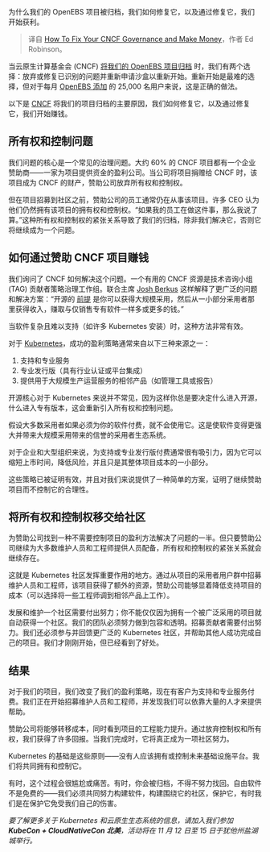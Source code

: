 
<!--
title: 如何修复您的 CNCF 治理并赚钱
cover: https://cdn.thenewstack.io/media/2024/10/de7f87b8-money.jpg
-->

为什么我们的 OpenEBS 项目被归档，我们如何修复它，以及通过修复它，我们开始获利。

> 译自 [How To Fix Your CNCF Governance and Make Money](https://thenewstack.io/how-to-fix-your-cncf-governance-and-make-money/)，作者 Ed Robinson。

当云原生计算基金会 (CNCF) [将我们的 OpenEBS 项目归档](https://thenewstack.io/openebs-lessons-we-learned-from-open-source/) 时，我们有两个选择：放弃或修复已识别的问题并重新申请沙盒以重新开始。重新开始是最难的选择，但对于每月 [OpenEBS 添加](https://thenewstack.io/how-openebs-brings-container-attached-storage-to-kubernetes/) 的 25,000 名用户来说，这是正确的做法。

以下是 [CNCF](https://cncf.io/?utm_content=inline+mention) 将我们的项目归档的主要原因，我们如何修复它，以及通过修复它，我们开始赚钱。

## 所有权和控制问题

我们问题的核心是一个常见的治理问题。大约 60% 的 CNCF 项目都有一个企业赞助商——一家为项目提供资金的盈利公司。当公司将项目捐赠给 CNCF 时，该项目成为 CNCF 的财产，赞助公司放弃所有权和控制权。

但在项目招募到社区之前，赞助公司的员工通常仍在从事该项目。许多 CEO 认为他们仍然拥有该项目的拥有权和控制权。“如果我的员工在做这件事，那么我说了算。”这种所有权和控制权的紧张关系导致了我们的归档，除非我们解决它，否则它将继续成为一个问题。

## 如何通过赞助 CNCF 项目赚钱

我们询问了 CNCF 如何解决这个问题。一个有用的 CNCF 资源是技术咨询小组 (TAG) 贡献者策略治理工作组。联合主席 [Josh Berkus](https://github.com/jberkus) 这样解释了更广泛的问题和解决方案：“开源的 [前提](https://thenewstack.io/20-years-in-open-source-resilience-failure-success/) 是你可以获得大规模采用，然后从一小部分采用者那里获得收入，赚取与仅销售专有软件一样多或更多的钱。”

当软件复杂且难以支持（如许多 Kubernetes 安装）时，这种方法非常有效。

对于 [Kubernetes](https://thenewstack.io/kubernetes/)，成功的盈利策略通常来自以下三种来源之一：

1. 支持和专业服务
2. 专业发行版（具有行业认证或平台集成）
3. 提供用于大规模生产运营服务的相邻产品（如管理工具或报告）

开源核心对于 Kubernetes 来说并不常见，因为这样你总是要决定什么进入开源，什么进入专有版本，这会重新引入所有权和控制问题。

假设大多数采用者如果必须为你的软件付费，就不会使用它。这是使软件变得更强大并带来大规模采用带来的信誉的采用者生态系统。

对于企业和大型组织来说，为支持或专业发行版付费通常很有吸引力，因为它可以缩短上市时间，降低风险，并且只是其整体项目成本的一小部分。

这些策略已被证明有效，并且对我们来说提供了一种简单的方案，证明了继续赞助项目而不控制它的合理性。

## 将所有权和控制权移交给社区

为赞助公司找到一种不需要控制项目的盈利方法解决了问题的一半。但只要赞助公司继续为大多数维护人员和工程师提供人员配备，所有权和控制权的紧张关系就会继续存在。

这就是 Kubernetes 社区发挥重要作用的地方。通过从项目的采用者用户群中招募维护人员和工程师，该项目获得了额外的资源，赞助公司能够显着降低支持项目的成本（可以选择将一些工程师调到相邻产品上工作）。

发展和维护一个社区需要付出努力；你不能仅仅因为拥有一个被广泛采用的项目就自动获得一个社区。我们的团队必须努力做到包容和透明。招募贡献者需要付出努力。我们还必须参与并回馈更广泛的 Kubernetes 社区，并帮助其他人成功完成自己的项目。我们才刚刚开始，但已经看到了好处。

## 结果

对于我们的项目，我们改变了我们的盈利策略，现在有客户为支持和专业服务付费。我们正在开始招募维护人员和工程师，并发现我们可以依靠大量的人才来提供帮助。

赞助公司将能够转移成本，同时看到项目的工程能力提升。通过放弃控制权和所有权，我们获得了许多回报。当我们完成时，它将真正成为一项社区努力。

Kubernetes 的基础是这些原则——没有人应该拥有或控制未来基础设施平台。我们将共同拥有和控制它。

有时，这个过程会很尴尬或痛苦。有时，你会被归档，不得不努力找回。自由软件不是免费的——我们必须共同努力构建软件，构建围绕它的社区，保护它，有时我们是在保护它免受我们自己的伤害。

*要了解更多关于 Kubernetes 和云原生生态系统的信息，请加入我们参加 **KubeCon + CloudNativeCon 北美**，活动将在 11 月 12 日至 15 日于犹他州盐湖城举行。*
